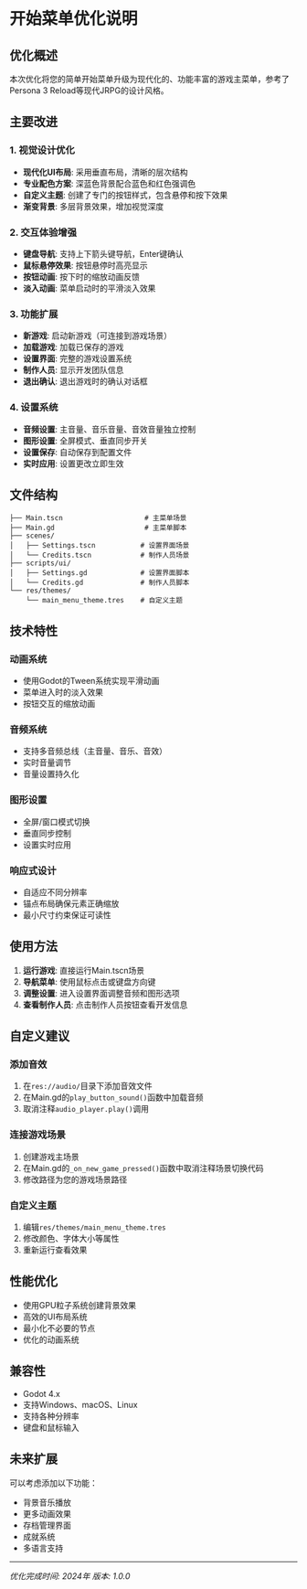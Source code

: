 # 开始菜单优化说明

## 优化概述

本次优化将您的简单开始菜单升级为现代化的、功能丰富的游戏主菜单，参考了Persona 3 Reload等现代JRPG的设计风格。

## 主要改进

### 1. 视觉设计优化
- **现代化UI布局**: 采用垂直布局，清晰的层次结构
- **专业配色方案**: 深蓝色背景配合蓝色和红色强调色
- **自定义主题**: 创建了专门的按钮样式，包含悬停和按下效果
- **渐变背景**: 多层背景效果，增加视觉深度

### 2. 交互体验增强
- **键盘导航**: 支持上下箭头键导航，Enter键确认
- **鼠标悬停效果**: 按钮悬停时高亮显示
- **按钮动画**: 按下时的缩放动画反馈
- **淡入动画**: 菜单启动时的平滑淡入效果

### 3. 功能扩展
- **新游戏**: 启动新游戏（可连接到游戏场景）
- **加载游戏**: 加载已保存的游戏
- **设置界面**: 完整的游戏设置系统
- **制作人员**: 显示开发团队信息
- **退出确认**: 退出游戏时的确认对话框

### 4. 设置系统
- **音频设置**: 主音量、音乐音量、音效音量独立控制
- **图形设置**: 全屏模式、垂直同步开关
- **设置保存**: 自动保存到配置文件
- **实时应用**: 设置更改立即生效

## 文件结构

```
├── Main.tscn                    # 主菜单场景
├── Main.gd                      # 主菜单脚本
├── scenes/
│   ├── Settings.tscn           # 设置界面场景
│   └── Credits.tscn            # 制作人员场景
├── scripts/ui/
│   ├── Settings.gd             # 设置界面脚本
│   └── Credits.gd              # 制作人员脚本
└── res/themes/
    └── main_menu_theme.tres    # 自定义主题
```

## 技术特性

### 动画系统
- 使用Godot的Tween系统实现平滑动画
- 菜单进入时的淡入效果
- 按钮交互的缩放动画

### 音频系统
- 支持多音频总线（主音量、音乐、音效）
- 实时音量调节
- 音量设置持久化

### 图形设置
- 全屏/窗口模式切换
- 垂直同步控制
- 设置实时应用

### 响应式设计
- 自适应不同分辨率
- 锚点布局确保元素正确缩放
- 最小尺寸约束保证可读性

## 使用方法

1. **运行游戏**: 直接运行Main.tscn场景
2. **导航菜单**: 使用鼠标点击或键盘方向键
3. **调整设置**: 进入设置界面调整音频和图形选项
4. **查看制作人员**: 点击制作人员按钮查看开发信息

## 自定义建议

### 添加音效
1. 在`res://audio/`目录下添加音效文件
2. 在Main.gd的`play_button_sound()`函数中加载音频
3. 取消注释`audio_player.play()`调用

### 连接游戏场景
1. 创建游戏主场景
2. 在Main.gd的`_on_new_game_pressed()`函数中取消注释场景切换代码
3. 修改路径为您的游戏场景路径

### 自定义主题
1. 编辑`res/themes/main_menu_theme.tres`
2. 修改颜色、字体大小等属性
3. 重新运行查看效果

## 性能优化

- 使用GPU粒子系统创建背景效果
- 高效的UI布局系统
- 最小化不必要的节点
- 优化的动画系统

## 兼容性

- Godot 4.x
- 支持Windows、macOS、Linux
- 支持各种分辨率
- 键盘和鼠标输入

## 未来扩展

可以考虑添加以下功能：
- 背景音乐播放
- 更多动画效果
- 存档管理界面
- 成就系统
- 多语言支持

---

*优化完成时间: 2024年*
*版本: 1.0.0*
